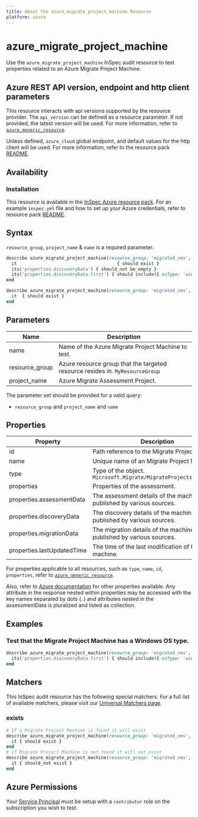 ```yaml
---
title: About the azure_migrate_project_machine Resource
platform: azure
---
```


# azure_migrate_project_machine

Use the `azure_migrate_project_machine` InSpec audit resource to test properties related to an Azure Migrate Project Machine.

## Azure REST API version, endpoint and http client parameters

This resource interacts with api versions supported by the resource provider.
The `api_version` can be defined as a resource parameter.
If not provided, the latest version will be used.
For more information, refer to [`azure_generic_resource`](azure_generic_resource.md).

Unless defined, `azure_cloud` global endpoint, and default values for the http client will be used.
For more information, refer to the resource pack [README](../../README.md).

## Availability

### Installation

This resource is available in the [InSpec Azure resource pack](https://github.com/inspec/inspec-azure).
For an example `inspec.yml` file and how to set up your Azure credentials, refer to resource pack [README](../../README.md#Service-Principal).

## Syntax

`resource_group`, `project_name` & `name` is a required parameter.

```ruby
describe azure_migrate_project_machine(resource_group: 'migrated_vms', project_name: 'zoneA_migrate_project', name: 'c042be9e-3d93-42cf-917f-b92c68318ded') do
  it                                      { should exist }
  its('properties.discoveryData') { should_not be_empty }
  its('properties.discoveryData.first') { should include({ osType: 'windowsguest' }) }
end
```

```ruby
describe azure_migrate_project_machine(resource_group: 'migrated_vms', project_name: 'zoneA_migrate_project', name: 'c042be9e-3d93-42cf-917f-b92c68318ded') do
  it  { should exist }
end
```
## Parameters

| Name           | Description                                                                      |
|----------------|----------------------------------------------------------------------------------|
| name           | Name of the Azure Migrate Project Machine to test.                                   |
| resource_group | Azure resource group that the targeted resource resides in. `MyResourceGroup`    |
| project_name   | Azure Migrate Assessment Project.                                                |

The parameter set should be provided for a valid query:
- `resource_group` and `project_name` and `name`

## Properties

| Property                      | Description                                                      |
|-------------------------------|------------------------------------------------------------------|
| id                            | Path reference to the Migrate Project Machine.                   |
| name                          | Unique name of an Migrate Project Machine.                       |
| type                          | Type of the object. `Microsoft.Migrate/MigrateProjects/Databases`|
| properties                    | Properties of the assessment.                                    |
| properties.assessmentData     | The assessment details of the machine published by various sources.|
| properties.discoveryData      | The discovery details of the machine published by various sources.|
| properties.migrationData      | The migration details of the machine published by various sources.|
| properties.lastUpdatedTime    | The time of the last modification of the machine.                 |

For properties applicable to all resources, such as `type`, `name`, `id`, `properties`, refer to [`azure_generic_resource`](azure_generic_resource.md#properties).

Also, refer to [Azure documentation](https://docs.microsoft.com/en-us/rest/api/migrate/projects/machines/get-machine) for other properties available.
Any attribute in the response nested within properties may be accessed with the key names separated by dots (`.`) and attributes nested in the assessmentData
is pluralized and listed as collection.

## Examples

### Test that the Migrate Project Machine has a Windows OS type.

```ruby
describe azure_migrate_project_machine(resource_group: 'migrated_vms', project_name: 'zoneA_migrate_project', name: 'c042be9e-3d93-42cf-917f-b92c68318ded') do
  its('properties.discoveryData.first') { should include({ osType: 'windowsguest' }) }
end
```

## Matchers

This InSpec audit resource has the following special matchers. For a full list of available matchers, please visit our [Universal Matchers page](/inspec/matchers/).

### exists

```ruby
# If a Migrate Project Machine is found it will exist
describe azure_migrate_project_machine(resource_group: 'migrated_vms', project_name: 'zoneA_migrate_project', name: 'c042be9e-3d93-42cf-917f-b92c68318ded') do
  it { should exist }
end
# if Migrate Project Machine is not found it will not exist
describe azure_migrate_project_machine(resource_group: 'migrated_vms', project_name: 'zoneA_migrate_project', name: 'c042be9e-3d93-42cf-917f-b92c68318ded') do
  it { should_not exist }
end
```

## Azure Permissions

Your [Service Principal](https://docs.microsoft.com/en-us/azure/azure-resource-manager/resource-group-create-service-principal-portal) must be setup with a `contributor` role on the subscription you wish to test.